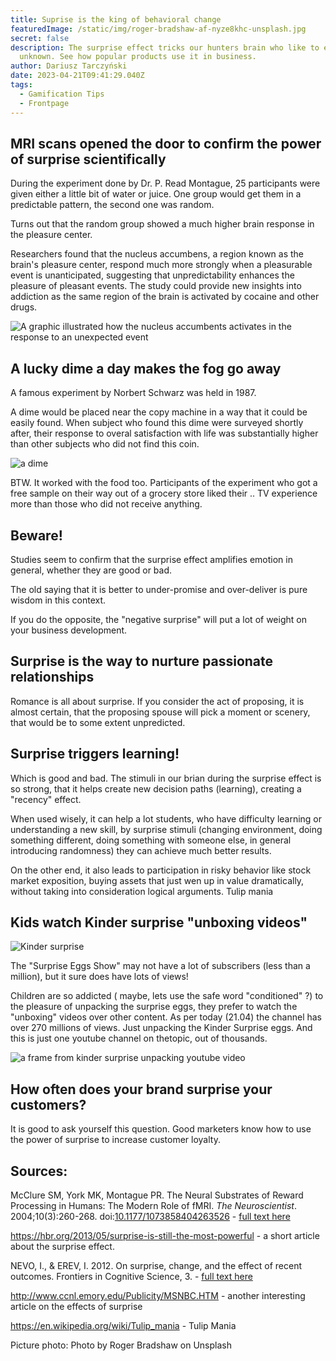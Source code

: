 ```yaml
---
title: Suprise is the king of behavioral change
featuredImage: /static/img/roger-bradshaw-af-nyze8khc-unsplash.jpg
secret: false
description: The surprise effect tricks our hunters brain who like to explore
  unknown. See how popular products use it in business.
author: Dariusz Tarczyński
date: 2023-04-21T09:41:29.040Z
tags:
  - Gamification Tips
  - Frontpage
---
```

## MRI scans opened the door to confirm the power of surprise scientifically

During the experiment done by Dr. P. Read Montague, 25 participants were given either a little bit of water or juice. One group would get them in a predictable pattern, the second one was random.

Turns out that the random group showed a much higher brain response in the pleasure center. 

Researchers found that the nucleus accumbens, a region known as the brain's pleasure center, respond much more strongly when a pleasurable event is unanticipated, suggesting that unpredictability enhances the pleasure of pleasant events. The study could provide new insights into addiction as the same region of the brain is activated by cocaine and other drugs.

![A graphic illustrated how the nucleus accumbents activates in the response to an unexpected event](/static/img/brave_e441fabesk.png)

## A lucky dime a day makes the fog go away

A famous experiment by Norbert Schwarz was held in 1987.

A dime would be placed near the copy machine in a way that it could be easily found. When subject who found this dime were surveyed shortly after, their response to overal satisfaction with life was substantially higher than other subjects who did not find this coin.

![a dime](/static/img/brave_k9vey9svx2.png)

BTW. It worked with the food too. Participants of the experiment who got a free sample on their way out of a grocery store liked their .. TV experience more than those who did not receive anything.

## Beware!

Studies seem to confirm that the surprise effect amplifies emotion in general, whether they are good or bad. 

The old saying that it is better to under-promise and over-deliver is pure wisdom in this context.

If you do the opposite, the "negative surprise" will put a lot of weight on your business development.

## Surprise is the way to nurture passionate relationships

Romance is all about surprise. If you consider the act of proposing, it is almost certain, that the proposing spouse will pick a moment or scenery, that would be to some extent unpredicted.

## Surprise triggers learning!

Which is good and bad. The stimuli in our brian during the surprise effect is so strong, that it helps create new decision paths (learning), creating a "recency" effect.

When used wisely, it can help a lot students, who have difficulty learning or understanding a new skill, by surprise stimuli (changing environment, doing something different, doing something with someone else, in general introducing randomness) they can achieve much better results.

On the other end, it also leads to participation in risky behavior like stock market exposition, buying assets that just wen up in value dramatically, without taking into consideration logical arguments.  Tulip mania

## Kids watch Kinder surprise "unboxing videos"

![](/static/img/kinder-surprise.png "Kinder surprise")

The "Surprise Eggs Show" may not have a lot of subscribers (less than a million), but it sure does have lots of views!

Children are so addicted ( maybe, lets use the safe word "conditioned" ?) to the pleasure of unpacking the surprise eggs, they prefer to watch the "unboxing" videos over other content. As per today (21.04) the channel has over 270 millions of views. Just unpacking the Kinder Surprise eggs. And this is just one youtube channel on thetopic, out of thousands.

![a frame from kinder surprise unpacking youtube video](/static/img/brave_kfish89sra.png)

## How often does your brand surprise your customers?

It is good to ask yourself this question. Good marketers know how to use the power of surprise to increase customer loyalty.

## Sources:

McClure SM, York MK, Montague PR. The Neural Substrates of Reward Processing in Humans: The Modern Role of fMRI. *The Neuroscientist*. 2004;10(3):260-268. doi:[10.1177/1073858404263526](https://doi.org/10.1177/1073858404263526) - [full text here](https://citeseerx.ist.psu.edu/document?repid=rep1&type=pdf&doi=fbf6c4ed6b8b4f494b7563a8f1716a6be31641ec) 

<https://hbr.org/2013/05/surprise-is-still-the-most-powerful> - a short article about the surprise effect. 

NEVO, I., & EREV, I. 2012. On surprise, change, and the effect of recent outcomes. Frontiers in Cognitive Science, 3. - [full text here](https://www.frontiersin.org/articles/10.3389/fpsyg.2012.00024/full)

<http://www.ccnl.emory.edu/Publicity/MSNBC.HTM> - another interesting article on the effects of surprise

<https://en.wikipedia.org/wiki/Tulip_mania> - Tulip Mania

Picture photo: Photo by Roger Bradshaw on Unsplash